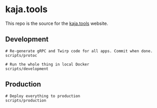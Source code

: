 # kaja.tools

This repo is the source for the [kaja.tools](https://kaja.tools) website.

## Development

```
# Re-generate gRPC and Twirp code for all apps. Commit when done.
scripts/protoc

# Run the whole thing in local Docker
scripts/development
```

## Production

```
# Deploy everything to production
scripts/production
```
